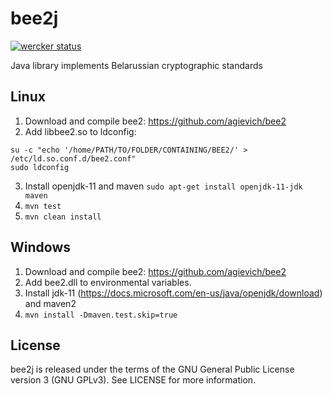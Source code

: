 # bee2j
[![wercker status](https://app.wercker.com/status/915547776b9b5f56c2b9bb989f3187c2/m/ "wercker status")](https://app.wercker.com/project/byKey/915547776b9b5f56c2b9bb989f3187c2)

Java library implements Belarussian cryptographic standards  
## Linux
1. Download and compile bee2: https://github.com/agievich/bee2  
2. Add libbee2.so to ldconfig:
```
su -c "echo '/home/PATH/TO/FOLDER/CONTAINING/BEE2/' >  /etc/ld.so.conf.d/bee2.conf"
sudo ldconfig  
```
3. Install openjdk-11 and maven ```sudo apt-get install openjdk-11-jdk maven```  
4. ```mvn test``` 
5. ```mvn clean install``` 

## Windows  
1. Download and compile  bee2: https://github.com/agievich/bee2  
2. Add bee2.dll to environmental variables.  
3. Install jdk-11 (https://docs.microsoft.com/en-us/java/openjdk/download) and maven2   
4. ```mvn install -Dmaven.test.skip=true```  

## License  
bee2j is released under the terms of the GNU General Public License version 3 (GNU GPLv3). See LICENSE for more information.
